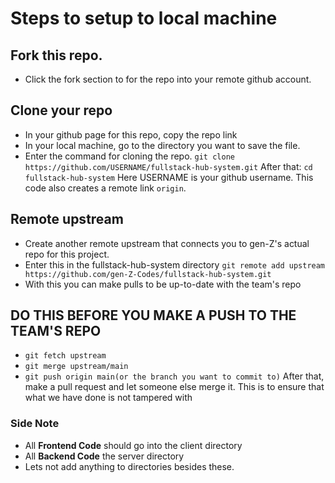 # Steps to setup to local machine

## Fork this repo.

- Click the fork section to for the repo into your remote github account.

## Clone your repo

- In your github page for this repo, copy the repo link
- In your local machine, go to the directory you want to save the file.
- Enter the command for cloning the repo.
  `git clone https://github.com/USERNAME/fullstack-hub-system.git`
  After that: `cd fullstack-hub-system`
  Here USERNAME is your github username.
  This code also creates a remote link `origin`.

## Remote upstream

- Create another remote upstream that connects you to gen-Z's actual repo for this project.
- Enter this in the fullstack-hub-system directory
  `git remote add upstream https://github.com/gen-Z-Codes/fullstack-hub-system.git`
- With this you can make pulls to be up-to-date with the team's repo

## DO THIS BEFORE YOU MAKE A PUSH TO THE TEAM'S REPO

- `git fetch upstream`
- `git merge upstream/main`
- `git push origin main(or the branch you want to commit to)`
  After that, make a pull request and let someone else merge it. This is to ensure that what we have done is not tampered with

### Side Note

- All **Frontend Code** should go into the client directory
- All **Backend Code** the server directory
- Lets not add anything to directories besides these.
